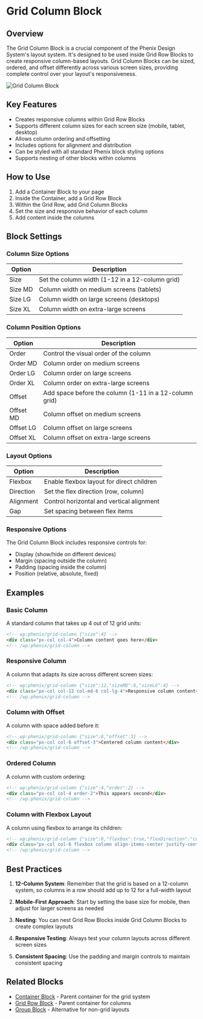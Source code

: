 # Grid Column Block

## Overview

The Grid Column Block is a crucial component of the Phenix Design System's layout system. It's designed to be used inside Grid Row Blocks to create responsive column-based layouts. Grid Column Blocks can be sized, ordered, and offset differently across various screen sizes, providing complete control over your layout's responsiveness.

![Grid Column Block](../../../assets/images/wordpress/grid-column.png)

## Key Features

- Creates responsive columns within Grid Row Blocks
- Supports different column sizes for each screen size (mobile, tablet, desktop)
- Allows column ordering and offsetting
- Includes options for alignment and distribution
- Can be styled with all standard Phenix block styling options
- Supports nesting of other blocks within columns

## How to Use

1. Add a Container Block to your page
2. Inside the Container, add a Grid Row Block
3. Within the Grid Row, add Grid Column Blocks
4. Set the size and responsive behavior of each column
5. Add content inside the columns

## Block Settings

### Column Size Options

| Option | Description |
|--------|-------------|
| Size | Set the column width (1-12 in a 12-column grid) |
| Size MD | Column width on medium screens (tablets) |
| Size LG | Column width on large screens (desktops) |
| Size XL | Column width on extra-large screens |

### Column Position Options

| Option | Description |
|--------|-------------|
| Order | Control the visual order of the column |
| Order MD | Column order on medium screens |
| Order LG | Column order on large screens |
| Order XL | Column order on extra-large screens |
| Offset | Add space before the column (1-11 in a 12-column grid) |
| Offset MD | Column offset on medium screens |
| Offset LG | Column offset on large screens |
| Offset XL | Column offset on extra-large screens |

### Layout Options

| Option | Description |
|--------|-------------|
| Flexbox | Enable flexbox layout for direct children |
| Direction | Set the flex direction (row, column) |
| Alignment | Control horizontal and vertical alignment |
| Gap | Set spacing between flex items |

### Responsive Options

The Grid Column Block includes responsive controls for:

- Display (show/hide on different devices)
- Margin (spacing outside the column)
- Padding (spacing inside the column)
- Position (relative, absolute, fixed)

## Examples

### Basic Column

A standard column that takes up 4 out of 12 grid units:

```html
<!-- wp:phenix/grid-column {"size":4} -->
<div class="px-col col-4">Column content goes here</div>
<!-- /wp:phenix/grid-column -->
```

### Responsive Column

A column that adapts its size across different screen sizes:

```html
<!-- wp:phenix/grid-column {"size":12,"sizeMD":6,"sizeLG":4} -->
<div class="px-col col-12 col-md-6 col-lg-4">Responsive column content</div>
<!-- /wp:phenix/grid-column -->
```

### Column with Offset

A column with space added before it:

```html
<!-- wp:phenix/grid-column {"size":6,"offset":3} -->
<div class="px-col col-6 offset-3">Centered column content</div>
<!-- /wp:phenix/grid-column -->
```

### Ordered Column

A column with custom ordering:

```html
<!-- wp:phenix/grid-column {"size":4,"order":2} -->
<div class="px-col col-4 order-2">This appears second</div>
<!-- /wp:phenix/grid-column -->
```

### Column with Flexbox Layout

A column using flexbox to arrange its children:

```html
<!-- wp:phenix/grid-column {"size":6,"flexbox":true,"flexDirection":"column","alignItems":"center","justifyContent":"center"} -->
<div class="px-col col-6 flexbox column align-items-center justify-center">Centered flex content</div>
<!-- /wp:phenix/grid-column -->
```

## Best Practices

1. **12-Column System**: Remember that the grid is based on a 12-column system, so columns in a row should add up to 12 for a full-width layout

2. **Mobile-First Approach**: Start by setting the base size for mobile, then adjust for larger screens as needed

3. **Nesting**: You can nest Grid Row Blocks inside Grid Column Blocks to create complex layouts

4. **Responsive Testing**: Always test your column layouts across different screen sizes

5. **Consistent Spacing**: Use the padding and margin controls to maintain consistent spacing

## Related Blocks

- [Container Block](./container-block.md) - Parent container for the grid system
- [Grid Row Block](./grid-row-block.md) - Parent container for columns
- [Group Block](./group-block.md) - Alternative for non-grid layouts
